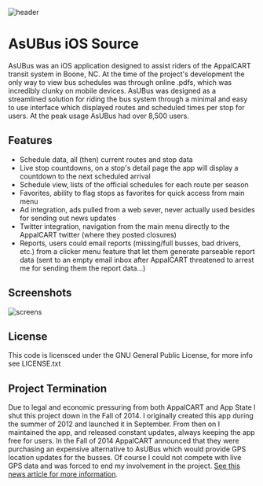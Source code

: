 ![header](http://i.imgur.com/39Gmk8O.png)

# AsUBus iOS Source

AsUBus was an iOS application designed to assist riders of the AppalCART transit system in Boone, NC. At the time of the project's development the only way to view bus schedules was through online .pdfs, which was incredibly clunky on mobile devices. AsUBus was designed as a streamlined solution for riding the bus system through a minimal and easy to use interface which displayed routes and scheduled times per stop for users. At the peak usage AsUBus had over 8,500 users.

## Features

- Schedule data, all (then) current routes and stop data
- Live stop countdowns, on a stop's detail page the app will display a countdown to the next scheduled arrival
- Schedule view, lists of the official schedules for each route per season
- Favorites, ability to flag stops as favorites for quick access from main menu
- Ad integration, ads pulled from a web sever, never actually used besides for sending out news updates
- Twitter integration, navigation from the main menu directly to the AppalCART twitter (where they posted closures)
- Reports, users could email reports (missing/full busses, bad drivers, etc.) from a clicker menu feature that let them generate parseable report data (sent to an empty email inbox after AppalCART threatened to arrest me for sending them the report data...)

## Screenshots

![screens](http://i.imgur.com/EhDhA7l.png)

## License

This code is licensced under the GNU General Public License, for more info see LICENSE.txt

## Project Termination

Due to legal and economic pressuring from both AppalCART and App State I shut this project down in the Fall of 2014. I originally created this app during the summer of 2012 and launched it in September. From then on I maintained the app, and released constant updates, always keeping the app free for users. In the Fall of 2014 AppalCART announced that they were purchasing an expensive alternative to AsUBus which would provide GPS location updates for the busses. Of course I could not compete with live GPS data and was forced to end my involvement in the project. [See this news article for more information](http://theappalachianonline.com/2014/11/20/last-stop-asubus-app/).
